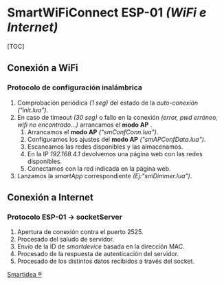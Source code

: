 # SmartWiFiConnect ESP-01 *(WiFi e Internet)*

[TOC]

## Conexión a WiFi
### Protocolo de configuración inalámbrica
1. Comprobación periódica *(1 seg)* del estado de la *auto-conexión* *("init.lua")*.
2. En caso de timeout *(30 seg)* o fallo en la conexión *(error, pwd erróneo, wifi no encontrado...)* arrancamos el **modo AP** .
	1. Arrancamos el **modo AP** *("smConfConn.lua")*.
	2. Configuramos los ajustes del **modo AP** *("smAPConfData.lua")*.
	3. Escaneamos las redes disponibles y las almacenamos.
	4. En la IP *192.168.4.1* devolvemos una página web con las redes disponibles.
	5. Conectamos con la red indicada en la página web.
3. Lanzamos la *smartApp* correspondiente *(Ej:"smDimmer.lua")*.

## Conexión a Internet
### Protocolo ESP-01 -> socketServer

1. Apertura de conexión contra el puerto 2525.
2. Procesado del saludo de servidor.
3. Envío de la ID de *smartdevice* basada en la dirección MAC.
4. Procesado de la respuesta de autenticación del servidor.
5. Procesado de los distintos datos recibidos a través del socket.


[Smartidea ®](http://smartidea.es)